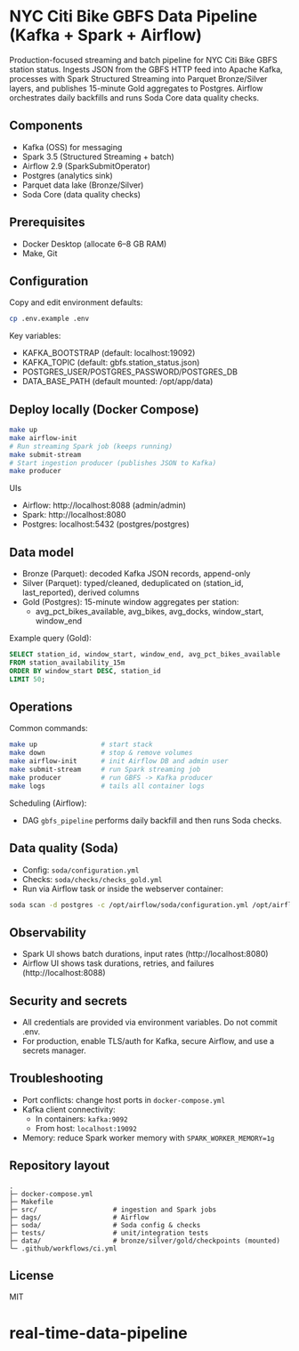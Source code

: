 # NYC Citi Bike GBFS Data Pipeline (Kafka + Spark + Airflow)

Production-focused streaming and batch pipeline for NYC Citi Bike GBFS station status. Ingests JSON from the GBFS HTTP feed into Apache Kafka, processes with Spark Structured Streaming into Parquet Bronze/Silver layers, and publishes 15-minute Gold aggregates to Postgres. Airflow orchestrates daily backfills and runs Soda Core data quality checks.

## Components
- Kafka (OSS) for messaging
- Spark 3.5 (Structured Streaming + batch)
- Airflow 2.9 (SparkSubmitOperator)
- Postgres (analytics sink)
- Parquet data lake (Bronze/Silver)
- Soda Core (data quality checks)

## Prerequisites
- Docker Desktop (allocate 6–8 GB RAM)
- Make, Git

## Configuration
Copy and edit environment defaults:
```bash
cp .env.example .env
```
Key variables:
- KAFKA_BOOTSTRAP (default: localhost:19092)
- KAFKA_TOPIC (default: gbfs.station_status.json)
- POSTGRES_USER/POSTGRES_PASSWORD/POSTGRES_DB
- DATA_BASE_PATH (default mounted: /opt/app/data)

## Deploy locally (Docker Compose)
```bash
make up
make airflow-init
# Run streaming Spark job (keeps running)
make submit-stream
# Start ingestion producer (publishes JSON to Kafka)
make producer
```

UIs
- Airflow: http://localhost:8088 (admin/admin)
- Spark: http://localhost:8080
- Postgres: localhost:5432 (postgres/postgres)

## Data model
- Bronze (Parquet): decoded Kafka JSON records, append-only
- Silver (Parquet): typed/cleaned, deduplicated on (station_id, last_reported), derived columns
- Gold (Postgres): 15-minute window aggregates per station:
  - avg_pct_bikes_available, avg_bikes, avg_docks, window_start, window_end

Example query (Gold):
```sql
SELECT station_id, window_start, window_end, avg_pct_bikes_available
FROM station_availability_15m
ORDER BY window_start DESC, station_id
LIMIT 50;
```

## Operations
Common commands:
```bash
make up                # start stack
make down              # stop & remove volumes
make airflow-init      # init Airflow DB and admin user
make submit-stream     # run Spark streaming job
make producer          # run GBFS -> Kafka producer
make logs              # tails all container logs
```

Scheduling (Airflow):
- DAG `gbfs_pipeline` performs daily backfill and then runs Soda checks.

## Data quality (Soda)
- Config: `soda/configuration.yml`
- Checks: `soda/checks/checks_gold.yml`
- Run via Airflow task or inside the webserver container:
```bash
soda scan -d postgres -c /opt/airflow/soda/configuration.yml /opt/airflow/soda/checks/checks_gold.yml
```

## Observability
- Spark UI shows batch durations, input rates (http://localhost:8080)
- Airflow UI shows task durations, retries, and failures (http://localhost:8088)

## Security and secrets
- All credentials are provided via environment variables. Do not commit .env.
- For production, enable TLS/auth for Kafka, secure Airflow, and use a secrets manager.

## Troubleshooting
- Port conflicts: change host ports in `docker-compose.yml`
- Kafka client connectivity:
  - In containers: `kafka:9092`
  - From host: `localhost:19092`
- Memory: reduce Spark worker memory with `SPARK_WORKER_MEMORY=1g`

## Repository layout
```
.
├─ docker-compose.yml
├─ Makefile
├─ src/                   # ingestion and Spark jobs
├─ dags/                  # Airflow
├─ soda/                  # Soda config & checks
├─ tests/                 # unit/integration tests
├─ data/                  # bronze/silver/gold/checkpoints (mounted)
└─ .github/workflows/ci.yml
```

## License
MIT
# real-time-data-pipeline
